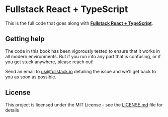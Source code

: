 # Fullstack React + TypeScript

This is the full code that goes along with [**Fullstack React + TypeScript**](https://fullstack.io/fullstack-react-typescript).

## Getting help

The code in this book has been vigorously tested to ensure that it works in all modern environments. But if you run into any part that is confusing, or if you get stuck anywhere, please reach out!

Send an email to [us@fullstack.io](mailto:us@fullstack.io) detailing the issue and we'll get back to you as soon as possible.

## License

This project is licensed under the MIT License - see the [LICENSE.md](LICENSE.md) file for details
